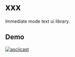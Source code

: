 # xxx

Immediate mode text ui library.

## Demo

[![asciicast](https://asciinema.org/a/cEJ4IHLr4FIPPlaZ7idyRmkYl.svg)](https://asciinema.org/a/cEJ4IHLr4FIPPlaZ7idyRmkYl)
